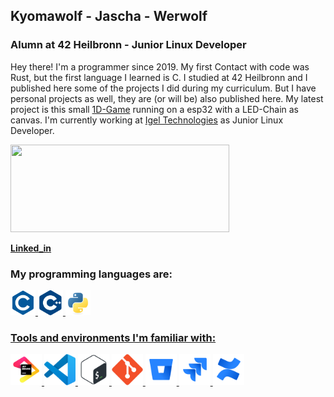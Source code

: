 ## Kyomawolf - Jascha - Werwolf
### Alumn at 42 Heilbronn - Junior Linux Developer

Hey there! I'm a programmer since 2019. My first Contact with code was Rust, but the first language I learned is C.
I studied at 42 Heilbronn and I published here some of the projects I did during my curriculum. But I have personal projects as well, they are (or will be) also published here. My latest project is this small [1D-Game](https://github.com/kyomawolf/LedGame "LedGame | kyomawolf") running on a esp32 with a LED-Chain as canvas.
I'm currently working at [Igel Technologies](https://www.igel.com/ "Next-Gen Edge OS, Endpoint Security | IGEL Technologies") as Junior Linux Developer.

<img src="https://github-readme-stats.vercel.app/api/top-langs/?username=kyomawolf&layout=compact" width="350" height="140">

[**Linked_in**](https://www.linkedin.com/in/jascha-kasper-4a94b5221/, "Jascha Kasper")

### My programming languages are:

<a href="https://en.wikipedia.org/wiki/C_(programming_language)" target="_blank"> <img src="https://raw.githubusercontent.com/devicons/devicon/master/icons/c/c-plain.svg" width="40" height="40"/> <a href="https://en.wikipedia.org/wiki/C%2B%2B" target="_blank"> <img src="https://raw.githubusercontent.com/devicons/devicon/master/icons/cplusplus/cplusplus-plain.svg" width="40" height="40"/> <a href="https://python.org" target="_blank"> <img src="https://raw.githubusercontent.com/devicons/devicon/master/icons/python/python-original.svg" width="40" height="40"/>
  
### Tools and environments I'm familiar with:
<a href="https://www.jetbrains.com/clion/" target="_blank"> <img src="https://raw.githubusercontent.com/devicons/devicon/master/icons/jetbrains/jetbrains-original.svg" width="50" height="50"/>
<a href="https://code.visualstudio.com/" target="_blank"> <img src="https://raw.githubusercontent.com/devicons/devicon/master/icons/vscode/vscode-original.svg" width="50" height="50"/>
<a href="https://de.wikipedia.org/wiki/Bash_(Shell)" target="_blank"> <img src="https://raw.githubusercontent.com/devicons/devicon/master/icons/bash/bash-original.svg" width="50" height="50"/>
<a href="https://git-scm.com/" target="_blank"> <img src="https://raw.githubusercontent.com/devicons/devicon/master/icons/git/git-original.svg" width="50" height="50"/>
<a href="https://www.atlassian.com/software/bitbucket" target="_blank"> <img src="https://raw.githubusercontent.com/devicons/devicon/master/icons/bitbucket/bitbucket-original.svg" width="50" height="50"/>
<a href="https://www.atlassian.com/software/jira" target="_blank"> <img src="https://raw.githubusercontent.com/devicons/devicon/master/icons/jira/jira-original.svg" width="50" height="50"/>
<a href="https://www.atlassian.com/software/confluence" target="_blank"> <img src="https://raw.githubusercontent.com/devicons/devicon/master/icons/confluence/confluence-original.svg" width="50" height="50"/>
